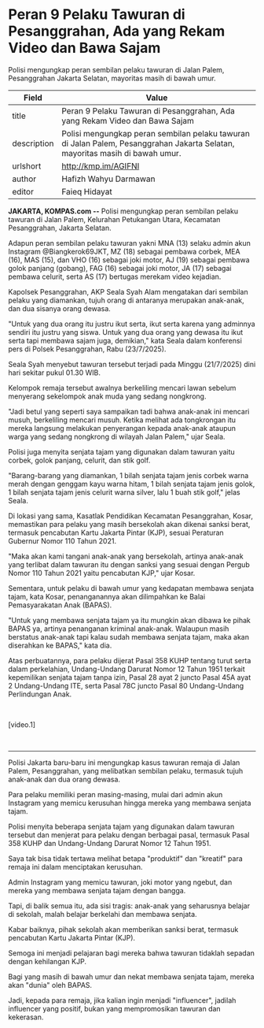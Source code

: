 # Peran 9 Pelaku Tawuran di Pesanggrahan, Ada yang Rekam Video dan Bawa Sajam

Polisi mengungkap peran sembilan pelaku tawuran di Jalan Palem, Pesanggrahan Jakarta Selatan, mayoritas masih di bawah umur.

| Field       | Value                                                       |
|-------------|-------------------------------------------------------------|
| title       | Peran 9 Pelaku Tawuran di Pesanggrahan, Ada yang Rekam Video dan Bawa Sajam |
| description | Polisi mengungkap peran sembilan pelaku tawuran di Jalan Palem, Pesanggrahan Jakarta Selatan, mayoritas masih di bawah umur. |
| urlshort    | http://kmp.im/AGIFNl |
| author      | Hafizh Wahyu Darmawan |
| editor      | Faieq Hidayat |

**JAKARTA, KOMPAS.com --** Polisi mengungkap peran sembilan pelaku tawuran di Jalan Palem, Kelurahan Petukangan Utara, Kecamatan Pesanggrahan, Jakarta Selatan.

Adapun peran sembilan pelaku tawuran yakni MNA (13) selaku admin akun Instagram \@Biangkerok69JKT, MZ (18) sebagai pembawa corbek, MEA (16), MAS (15), dan VHO (16) sebagai joki motor, AJ (19) sebagai pembawa golok panjang (gobang), FAG (16) sebagai joki motor, JA (17) sebagai pembawa celurit, serta AS (17) bertugas merekam video kejadian.

Kapolsek Pesanggrahan, AKP Seala Syah Alam mengatakan dari sembilan pelaku yang diamankan, tujuh orang di antaranya merupakan anak-anak, dan dua sisanya orang dewasa.

\"Untuk yang dua orang itu justru ikut serta, ikut serta karena yang adminnya sendiri itu justru yang siswa. Untuk yang dua orang yang dewasa itu ikut serta tapi membawa sajam juga, demikian,\" kata Seala dalam konferensi pers di Polsek Pesanggrahan, Rabu (23/7/2025).

Seala Syah menyebut tawuran tersebut terjadi pada Minggu (21/7/2025) dini hari sekitar pukul 01.30 WIB.

Kelompok remaja tersebut awalnya berkeliling mencari lawan sebelum menyerang sekelompok anak muda yang sedang nongkrong.

\"Jadi betul yang seperti saya sampaikan tadi bahwa anak-anak ini mencari musuh, berkeliling mencari musuh. Ketika melihat ada tongkrongan itu mereka langsung melakukan penyerangan kepada anak-anak ataupun warga yang sedang nongkrong di wilayah Jalan Palem,\" ujar Seala.

Polisi juga menyita senjata tajam yang digunakan dalam tawuran yaitu corbek, golok panjang, celurit, dan stik golf.

\"Barang-barang yang diamankan, 1 bilah senjata tajam jenis corbek warna merah dengan genggam kayu warna hitam, 1 bilah senjata tajam jenis golok, 1 bilah senjata tajam jenis celurit warna silver, lalu 1 buah stik golf,\" jelas Seala.

Di lokasi yang sama, Kasatlak Pendidikan Kecamatan Pesanggrahan, Kosar, memastikan para pelaku yang masih bersekolah akan dikenai sanksi berat, termasuk pencabutan Kartu Jakarta Pintar (KJP), sesuai Peraturan Gubernur Nomor 110 Tahun 2021.

\"Maka akan kami tangani anak-anak yang bersekolah, artinya anak-anak yang terlibat dalam tawuran itu dengan sanksi yang sesuai dengan Pergub Nomor 110 Tahun 2021 yaitu pencabutan KJP,\" ujar Kosar.

Sementara, untuk pelaku di bawah umur yang kedapatan membawa senjata tajam, kata Kosar, penanganannya akan dilimpahkan ke Balai Pemasyarakatan Anak (BAPAS).

\"Untuk yang membawa senjata tajam ya itu mungkin akan dibawa ke pihak BAPAS ya, artinya penanganan kriminal anak-anak. Walaupun masih berstatus anak-anak tapi kalau sudah membawa senjata tajam, maka akan diserahkan ke BAPAS,\" kata dia.

Atas perbuatannya, para pelaku dijerat Pasal 358 KUHP tentang turut serta dalam perkelahian, Undang-Undang Darurat Nomor 12 Tahun 1951 terkait kepemilikan senjata tajam tanpa izin, Pasal 28 ayat 2 juncto Pasal 45A ayat 2 Undang-Undang ITE, serta Pasal 78C juncto Pasal 80 Undang-Undang Perlindungan Anak.

 

\[video.1\]  

 

---
Polisi Jakarta baru-baru ini mengungkap kasus tawuran remaja di Jalan Palem, Pesanggrahan, yang melibatkan sembilan pelaku, termasuk tujuh anak-anak dan dua orang dewasa.

 Para pelaku memiliki peran masing-masing, mulai dari admin akun Instagram yang memicu kerusuhan hingga mereka yang membawa senjata tajam.

 Polisi menyita beberapa senjata tajam yang digunakan dalam tawuran tersebut dan menjerat para pelaku dengan berbagai pasal, termasuk Pasal 358 KUHP dan Undang-Undang Darurat Nomor 12 Tahun 1951.



Saya tak bisa tidak tertawa melihat betapa "produktif" dan "kreatif" para remaja ini dalam menciptakan kerusuhan.

 Admin Instagram yang memicu tawuran, joki motor yang ngebut, dan mereka yang membawa senjata tajam dengan bangga.

 Tapi, di balik semua itu, ada sisi tragis: anak-anak yang seharusnya belajar di sekolah, malah belajar berkelahi dan membawa senjata.

 Kabar baiknya, pihak sekolah akan memberikan sanksi berat, termasuk pencabutan Kartu Jakarta Pintar (KJP).

 Semoga ini menjadi pelajaran bagi mereka bahwa tawuran tidaklah sepadan dengan kehilangan KJP.

 Bagi yang masih di bawah umur dan nekat membawa senjata tajam, mereka akan "dunia" oleh BAPAS.

 Jadi, kepada para remaja, jika kalian ingin menjadi "influencer", jadilah influencer yang positif, bukan yang mempromosikan tawuran dan kekerasan.
